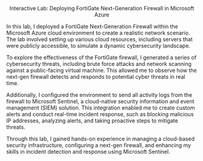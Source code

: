 <div align="center">
  Interactive Lab: Deploying FortiGate Next-Generation Firewall in Microsoft Azure
</div>

In this lab, I deployed a FortiGate Next-Generation Firewall within the Microsoft Azure cloud environment to create a realistic network scenario. The lab involved setting up various cloud resources, including servers that were publicly accessible, to simulate a dynamic cybersecurity landscape.

To explore the effectiveness of the FortiGate firewall, I generated a series of cybersecurity threats, including brute force attacks and network scanning against a public-facing virtual machine. This allowed me to observe how the next-gen firewall detects and responds to potential cyber threats in real time.

Additionally, I configured the environment to send all activity logs from the firewall to Microsoft Sentinel, a cloud-native security information and event management (SIEM) solution. This integration enabled me to create custom alerts and conduct real-time incident response, such as blocking malicious IP addresses, analyzing alerts, and taking proactive steps to mitigate threats.

Through this lab, I gained hands-on experience in managing a cloud-based security infrastructure, configuring a next-gen firewall, and enhancing my skills in incident detection and response using Microsoft Sentinel.
